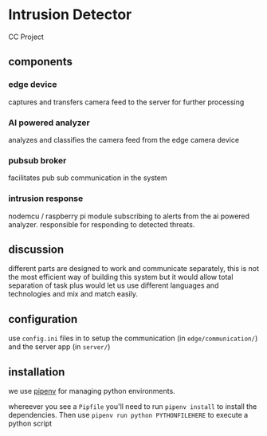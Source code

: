 # Intrusion Detector

CC Project


## components
### edge device
captures and transfers camera feed to the server for further processing

### AI powered analyzer
analyzes and classifies the camera feed from the edge camera device


### pubsub broker
facilitates pub sub communication in the system


### intrusion response
nodemcu / raspberry pi module subscribing to alerts from the ai powered analyzer.
responsible for responding to detected threats.



## discussion
different parts are designed to work and communicate separately, this is not the most efficient way of building this system but it would allow total separation of task plus would let us use different languages and technologies and mix and match easily.

## configuration
use `config.ini` files in to setup the communication (in `edge/communication/`) and the server app (in `server/`)

## installation
we use [pipenv](https://pipenv.readthedocs.io/en/latest/) for managing python environments.

whereever you see a `Pipfile` you'll need to run `pipenv install` to install the dependencies. Then use `pipenv run python PYTHONFILEHERE` to execute a python script
